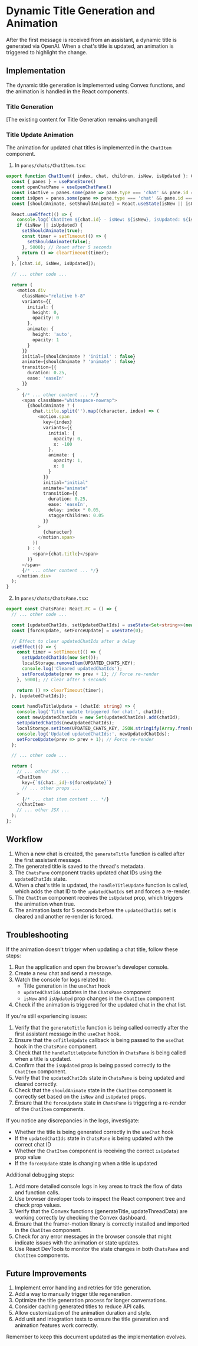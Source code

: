 # Dynamic Title Generation and Animation

After the first message is received from an assistant, a dynamic title is generated via OpenAI. When a chat's title is updated, an animation is triggered to highlight the change.

## Implementation

The dynamic title generation is implemented using Convex functions, and the animation is handled in the React components.

### Title Generation

[The existing content for Title Generation remains unchanged]

### Title Update Animation

The animation for updated chat titles is implemented in the `ChatItem` component.

1. In `panes/chats/ChatItem.tsx`:

```typescript
export function ChatItem({ index, chat, children, isNew, isUpdated }: ChatItemProps) {
  const { panes } = usePaneStore()
  const openChatPane = useOpenChatPane()
  const isActive = panes.some(pane => pane.type === 'chat' && pane.id === chat.id && pane.isActive)
  const isOpen = panes.some(pane => pane.type === 'chat' && pane.id === chat.id)
  const [shouldAnimate, setShouldAnimate] = React.useState(isNew || isUpdated)

  React.useEffect(() => {
    console.log(`ChatItem ${chat.id} - isNew: ${isNew}, isUpdated: ${isUpdated}, shouldAnimate: ${shouldAnimate}`);
    if (isNew || isUpdated) {
      setShouldAnimate(true);
      const timer = setTimeout(() => {
        setShouldAnimate(false);
      }, 5000); // Reset after 5 seconds
      return () => clearTimeout(timer);
    }
  }, [chat.id, isNew, isUpdated]);

  // ... other code ...

  return (
    <motion.div
      className="relative h-8"
      variants={{
        initial: {
          height: 0,
          opacity: 0
        },
        animate: {
          height: 'auto',
          opacity: 1
        }
      }}
      initial={shouldAnimate ? 'initial' : false}
      animate={shouldAnimate ? 'animate' : false}
      transition={{
        duration: 0.25,
        ease: 'easeIn'
      }}
    >
      {/* ... other content ... */}
      <span className="whitespace-nowrap">
        {shouldAnimate ? (
          chat.title.split('').map((character, index) => (
            <motion.span
              key={index}
              variants={{
                initial: {
                  opacity: 0,
                  x: -100
                },
                animate: {
                  opacity: 1,
                  x: 0
                }
              }}
              initial="initial"
              animate="animate"
              transition={{
                duration: 0.25,
                ease: 'easeIn',
                delay: index * 0.05,
                staggerChildren: 0.05
              }}
            >
              {character}
            </motion.span>
          ))
        ) : (
          <span>{chat.title}</span>
        )}
      </span>
      {/* ... other content ... */}
    </motion.div>
  );
}
```

2. In `panes/chats/ChatsPane.tsx`:

```typescript
export const ChatsPane: React.FC = () => {
  // ... other code ...

  const [updatedChatIds, setUpdatedChatIds] = useState<Set<string>>(new Set());
  const [forceUpdate, setForceUpdate] = useState(0);

  // Effect to clear updatedChatIds after a delay
  useEffect(() => {
    const timer = setTimeout(() => {
      setUpdatedChatIds(new Set());
      localStorage.removeItem(UPDATED_CHATS_KEY);
      console.log('Cleared updatedChatIds');
      setForceUpdate(prev => prev + 1); // Force re-render
    }, 5000); // Clear after 5 seconds

    return () => clearTimeout(timer);
  }, [updatedChatIds]);

  const handleTitleUpdate = (chatId: string) => {
    console.log('Title update triggered for chat:', chatId);
    const newUpdatedChatIds = new Set(updatedChatIds).add(chatId);
    setUpdatedChatIds(newUpdatedChatIds);
    localStorage.setItem(UPDATED_CHATS_KEY, JSON.stringify(Array.from(newUpdatedChatIds)));
    console.log('Updated updatedChatIds:', newUpdatedChatIds);
    setForceUpdate(prev => prev + 1); // Force re-render
  };

  // ... other code ...

  return (
    // ... other JSX ...
    <ChatItem
      key={`${chat._id}-${forceUpdate}`}
      // ... other props ...
    >
      {/* ... chat item content ... */}
    </ChatItem>
    // ... other JSX ...
  );
};
```

## Workflow

1. When a new chat is created, the `generateTitle` function is called after the first assistant message.
2. The generated title is saved to the thread's metadata.
3. The `ChatsPane` component tracks updated chat IDs using the `updatedChatIds` state.
4. When a chat's title is updated, the `handleTitleUpdate` function is called, which adds the chat ID to the `updatedChatIds` set and forces a re-render.
5. The `ChatItem` component receives the `isUpdated` prop, which triggers the animation when true.
6. The animation lasts for 5 seconds before the `updatedChatIds` set is cleared and another re-render is forced.

## Troubleshooting

If the animation doesn't trigger when updating a chat title, follow these steps:

1. Run the application and open the browser's developer console.
2. Create a new chat and send a message.
3. Watch the console for logs related to:
   - Title generation in the `useChat` hook
   - `updatedChatIds` updates in the `ChatsPane` component
   - `isNew` and `isUpdated` prop changes in the `ChatItem` component
4. Check if the animation is triggered for the updated chat in the chat list.

If you're still experiencing issues:

1. Verify that the `generateTitle` function is being called correctly after the first assistant message in the `useChat` hook.
2. Ensure that the `onTitleUpdate` callback is being passed to the `useChat` hook in the `ChatsPane` component.
3. Check that the `handleTitleUpdate` function in `ChatsPane` is being called when a title is updated.
4. Confirm that the `isUpdated` prop is being passed correctly to the `ChatItem` component.
5. Verify that the `updatedChatIds` state in `ChatsPane` is being updated and cleared correctly.
6. Check that the `shouldAnimate` state in the `ChatItem` component is correctly set based on the `isNew` and `isUpdated` props.
7. Ensure that the `forceUpdate` state in `ChatsPane` is triggering a re-render of the `ChatItem` components.

If you notice any discrepancies in the logs, investigate:

- Whether the title is being generated correctly in the `useChat` hook
- If the `updatedChatIds` state in `ChatsPane` is being updated with the correct chat ID
- Whether the `ChatItem` component is receiving the correct `isUpdated` prop value
- If the `forceUpdate` state is changing when a title is updated

Additional debugging steps:

1. Add more detailed console logs in key areas to track the flow of data and function calls.
2. Use browser developer tools to inspect the React component tree and check prop values.
3. Verify that the Convex functions (generateTitle, updateThreadData) are working correctly by checking the Convex dashboard.
4. Ensure that the framer-motion library is correctly installed and imported in the `ChatItem` component.
5. Check for any error messages in the browser console that might indicate issues with the animation or state updates.
6. Use React DevTools to monitor the state changes in both `ChatsPane` and `ChatItem` components.

## Future Improvements

1. Implement error handling and retries for title generation.
2. Add a way to manually trigger title regeneration.
3. Optimize the title generation process for longer conversations.
4. Consider caching generated titles to reduce API calls.
5. Allow customization of the animation duration and style.
6. Add unit and integration tests to ensure the title generation and animation features work correctly.

Remember to keep this document updated as the implementation evolves.